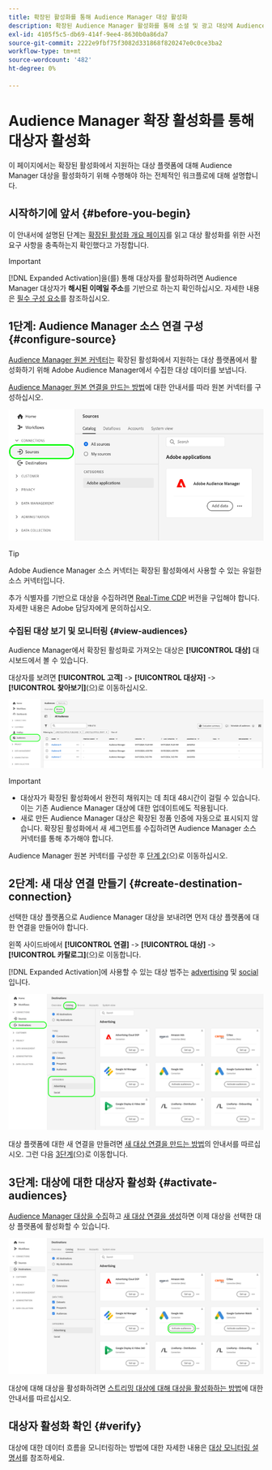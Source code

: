```yaml
---
title: 확장된 활성화를 통해 Audience Manager 대상 활성화
description: 확장된 Audience Manager 활성화를 통해 소셜 및 광고 대상에 Audience Manager 대상을 활성화하는 방법을 알아봅니다.
exl-id: 4105f5c5-db69-414f-9ee4-8630b0a86da7
source-git-commit: 2222e9fbf75f3082d331868f820247e0c0ce3ba2
workflow-type: tm+mt
source-wordcount: '482'
ht-degree: 0%

---
```


# Audience Manager 확장 활성화를 통해 대상자 활성화

이 페이지에서는 확장된 활성화에서 지원하는 대상 플랫폼에 대해 Audience Manager 대상을 활성화하기 위해 수행해야 하는 전체적인 워크플로에 대해 설명합니다.

## 시작하기에 앞서 {#before-you-begin}

이 안내서에 설명된 단계는 [확장된 활성화 개요 페이지](overview.md)를 읽고 대상 활성화를 위한 사전 요구 사항을 충족하는지 확인했다고 가정합니다.

>[!IMPORTANT]
>
>[!DNL Expanded Activation]을(를) 통해 대상자를 활성화하려면 Audience Manager 대상자가 **해시된 이메일 주소**&#x200B;를 기반으로 하는지 확인하십시오. 자세한 내용은 [필수 구성 요소](overview.md#prerequisites)를 참조하십시오.

## 1단계: Audience Manager 소스 연결 구성 {#configure-source}

[Audience Manager 원본 커넥터](../sources/connectors/adobe-applications/audience-manager.md)는 확장된 활성화에서 지원하는 대상 플랫폼에서 활성화하기 위해 Adobe Audience Manager에서 수집한 대상 데이터를 보냅니다.

[Audience Manager 원본 연결을 만드는 방법](../sources/tutorials/ui/create/adobe-applications/audience-manager.md)에 대한 안내서를 따라 원본 커넥터를 구성하십시오.

![Audience Manager 원본 연결이 있는 원본 탭을 표시하는 플랫폼 UI 이미지입니다.](assets/sources-tab.png)

>[!TIP]
>
>Adobe Audience Manager 소스 커넥터는 확장된 활성화에서 사용할 수 있는 유일한 소스 커넥터입니다.
>
>추가 식별자를 기반으로 대상을 수집하려면 [Real-Time CDP](../rtcdp/overview.md) 버전을 구입해야 합니다. 자세한 내용은 Adobe 담당자에게 문의하십시오.

### 수집된 대상 보기 및 모니터링 {#view-audiences}

Audience Manager에서 확장된 활성화로 가져오는 대상은 **[!UICONTROL 대상]** 대시보드에서 볼 수 있습니다.

대상자를 보려면 **[!UICONTROL 고객]** -> **[!UICONTROL 대상자]** -> **[!UICONTROL 찾아보기]**(으)로 이동하십시오.

![대상 페이지를 표시하는 플랫폼 UI 이미지입니다.](assets/audiences-browse.png)

>[!IMPORTANT]
>
>* 대상자가 확장된 활성화에서 완전히 채워지는 데 최대 48시간이 걸릴 수 있습니다. 이는 기존 Audience Manager 대상에 대한 업데이트에도 적용됩니다.
>* 새로 만든 Audience Manager 대상은 확장된 정품 인증에 자동으로 표시되지 않습니다. 확장된 활성화에서 새 세그먼트를 수집하려면 Audience Manager 소스 커넥터를 통해 추가해야 합니다.

Audience Manager 원본 커넥터를 구성한 후 [단계 2](#create-destination-connection)(으)로 이동하십시오.

## 2단계: 새 대상 연결 만들기 {#create-destination-connection}

선택한 대상 플랫폼으로 Audience Manager 대상을 보내려면 먼저 대상 플랫폼에 대한 연결을 만들어야 합니다.

왼쪽 사이드바에서 **[!UICONTROL 연결]** -> **[!UICONTROL 대상]** -> **[!UICONTROL 카탈로그]**(으)로 이동합니다.

[!DNL Expanded Activation]에 사용할 수 있는 대상 범주는 [advertising](../destinations/catalog/advertising/overview.md) 및 [social](../destinations/catalog/social/overview.md)입니다.

![확장된 정품 인증을 위한 대상 카탈로그를 표시하는 플랫폼 UI 이미지입니다.](assets/destination-catalog.png)

대상 플랫폼에 대한 새 연결을 만들려면 [새 대상 연결을 만드는 방법](../destinations/ui/connect-destination.md)의 안내서를 따르십시오. 그런 다음 [3단계](#activate-audiences)(으)로 이동합니다.

## 3단계: 대상에 대한 대상자 활성화 {#activate-audiences}

[Audience Manager 대상을 수집](#configure-source)하고 [새 대상 연결을 생성](#create-destination-connection)하면 이제 대상을 선택한 대상 플랫폼에 활성화할 수 있습니다.

![확장된 정품 인증을 위한 대상 카탈로그를 표시하는 플랫폼 UI 이미지입니다.](assets/activate-audiences.png)

대상에 대해 대상을 활성화하려면 [스트리밍 대상에 대해 대상을 활성화하는 방법](../destinations/ui/activate-segment-streaming-destinations.md)에 대한 안내서를 따르십시오.

## 대상자 활성화 확인 {#verify}

대상에 대한 데이터 흐름을 모니터링하는 방법에 대한 자세한 내용은 [대상 모니터링 설명서](../dataflows/ui/monitor-destinations.md)를 참조하세요.
